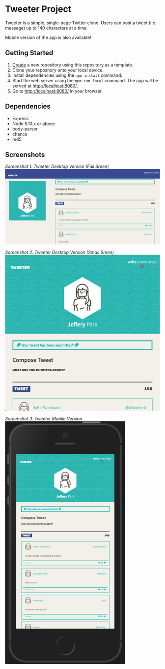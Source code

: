 # Tweeter Project

Tweeter is a simple, single-page Twitter clone. Users can post a tweet (i.e. message) up to 140 characters at a time.

Mobile version of the app is also available!

## Getting Started

1. [Create](https://docs.github.com/en/repositories/creating-and-managing-repositories/creating-a-repository-from-a-template) a new repository using this repository as a template.
2. Clone your repository onto your local device.
3. Install dependencies using the `npm install` command.
3. Start the web server using the `npm run local` command. The app will be served at <http://localhost:8080/>.
4. Go to <http://localhost:8080/> in your browser.

## Dependencies

- Express
- Node 5.10.x or above
- body-parser
- chance
- md5

## Screenshots

*Screenshot 1. Tweeter Desktop Version (Full Sreen)*\
!['Screenshot of tweeter desktop version (1)'](https://github.com/smjeffery22/tweeter/blob/master/docs/desktop-submit-1.png?raw=true)

*Screenshot 2. Tweeter Desktop Version (Small Sreen)*\
!['Screenshot of tweeter desktop version (2)'](https://github.com/smjeffery22/tweeter/blob/master/docs/desktop-submit-2.png?raw=true)

*Screenshot 3. Tweeter Mobile Version*\
!['Screenshot of tweeter mobile version'](https://github.com/smjeffery22/tweeter/blob/master/docs/mobile-submit.png?raw=true)